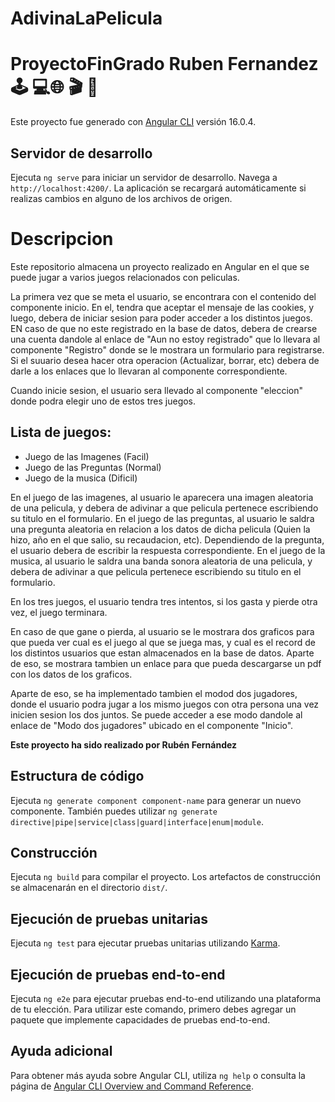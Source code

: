 # AdivinaLaPelicula

# ProyectoFinGrado Ruben Fernandez 🕹️ 💻🌐 🎬 🎥

Este proyecto fue generado con [Angular CLI](https://github.com/angular/angular-cli) versión 16.0.4.

## Servidor de desarrollo

Ejecuta `ng serve` para iniciar un servidor de desarrollo. Navega a `http://localhost:4200/`. La aplicación se recargará automáticamente si realizas cambios en alguno de los archivos de origen.

# Descripcion

Este repositorio almacena un proyecto realizado en Angular en el que se puede jugar a varios juegos relacionados con peliculas.

La primera vez que se meta el usuario, se encontrara con el contenido del componente inicio. En el, tendra que aceptar el mensaje de las cookies, y luego, debera de iniciar sesion para poder acceder a los distintos juegos. EN caso de que no este registrado en la base de datos, debera de crearse una cuenta dandole al enlace de "Aun no estoy registrado" que lo llevara al componente "Registro" donde se le mostrara un formulario para registrarse. Si el suuario desea hacer otra operacion (Actualizar, borrar, etc) debera de darle a los enlaces que lo llevaran al componente correspondiente.

Cuando inicie sesion, el usuario sera llevado al componente "eleccion" donde podra elegir uno de estos tres juegos.

## Lista de juegos: 
- Juego de las Imagenes (Facil)
- Juego de las Preguntas (Normal)
- Juego de la musica (Dificil)

En el juego de las imagenes, al usuario le aparecera una imagen aleatoria de una pelicula, y debera de adivinar a que pelicula pertenece escribiendo su titulo en el formulario. En el juego de las preguntas, al usuario le saldra una pregunta aleatoria en relacion a los datos de dicha pelicula (Quien la hizo, año en el que salio, su recaudacion, etc). Dependiendo de la pregunta, el usuario debera de escribir la respuesta correspondiente. En el juego de la musica, al usuario le saldra una banda sonora aleatoria de una pelicula, y debera de adivinar a que pelicula pertenece escribiendo su titulo en el formulario.

En los tres juegos, el usuario tendra tres intentos, si los gasta y pierde otra vez, el juego terminara.

En caso de que gane o pierda, al usuario se le mostrara dos graficos para que pueda ver cual es el juego al que se juega mas, y cual es el record de los distintos usuarios que estan almacenados en la base de datos. Aparte de eso, se mostrara tambien un enlace para que pueda descargarse un pdf con los datos de los graficos.

Aparte de eso, se ha implementado tambien el modod dos jugadores, donde el usuario podra jugar a los mismo juegos con otra persona una vez inicien sesion los dos juntos. Se puede acceder a ese modo dandole al enlace de "Modo dos jugadores" ubicado en el componente "Inicio".

**Este proyecto ha sido realizado por Rubén Fernández**

## Estructura de código

Ejecuta `ng generate component component-name` para generar un nuevo componente. También puedes utilizar `ng generate directive|pipe|service|class|guard|interface|enum|module`.

## Construcción

Ejecuta  `ng build` para compilar el proyecto. Los artefactos de construcción se almacenarán en el directorio  `dist/`.

## Ejecución de pruebas unitarias

Ejecuta  `ng test`  para ejecutar pruebas unitarias utilizando [Karma](https://karma-runner.github.io).

## Ejecución de pruebas end-to-end

Ejecuta  `ng e2e` para ejecutar pruebas end-to-end utilizando una plataforma de tu elección. Para utilizar este comando, primero debes agregar un paquete que implemente capacidades de pruebas end-to-end.

## Ayuda adicional

Para obtener más ayuda sobre Angular CLI, utiliza `ng help` o consulta la página de [Angular CLI Overview and Command Reference](https://angular.io/cli).
